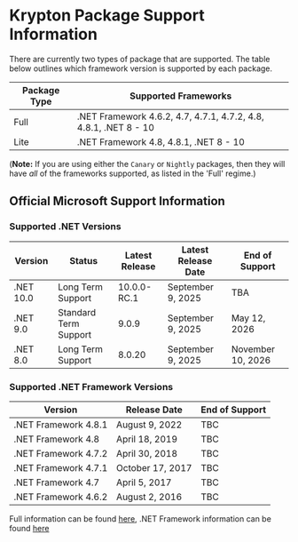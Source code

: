 # Krypton Package Support Information

There are currently two types of package that are supported. The table below outlines which framework version is supported by each package.

| Package Type | Supported Frameworks |
|---|---|
| Full | .NET Framework 4.6.2, 4.7, 4.7.1, 4.7.2, 4.8, 4.8.1, .NET 8 - 10 |
| Lite | .NET Framework 4.8, 4.8.1, .NET 8 - 10 |

(**Note:** If you are using either the `Canary` or `Nightly` packages, then they will have _all_ of the frameworks supported, as listed in the 'Full' regime.)

## Official Microsoft Support Information

### Supported .NET Versions

| Version | Status | Latest Release | Latest Release Date | End of Support |
|---|---|---|---|---|
| .NET 10.0 | Long Term Support | 10.0.0-RC.1 | September 9, 2025 | TBA |
| .NET 9.0 | Standard Term Support | 9.0.9 | September 9, 2025 | May 12, 2026 |
| .NET 8.0 | Long Term Support | 8.0.20 | September 9, 2025 | November 10, 2026 |

### Supported .NET Framework Versions

| Version | Release Date | End of Support |
|---|---|---|
| .NET Framework 4.8.1 | August 9, 2022 | TBC |
| .NET Framework 4.8 | April 18, 2019 | TBC |
| .NET Framework 4.7.2 | April 30, 2018 | TBC |
| .NET Framework 4.7.1 | October 17, 2017 | TBC |
| .NET Framework 4.7 | April 5, 2017 | TBC |
| .NET Framework 4.6.2 | August 2, 2016 | TBC |

Full information can be found [here](https://dotnet.microsoft.com/en-us/download/dotnet), .NET Framework information can be found [here](https://dotnet.microsoft.com/en-us/download/dotnet-framework)
